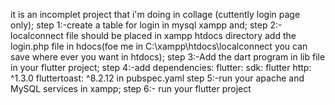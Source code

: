  it is an incomplet project that i'm doing in collage (cuttently login page only);
step 1:-create a table for login in mysql xampp and;
step 2:-localconnect file should be placed in xampp htdocs directory add the login.php file in hdocs(foe me in C:\xampp\htdocs\localconnect you can save where ever you want in htdocs);
step 3:-Add the dart program in lib file in your flutter project;
step 4:-add dependencies:
  flutter:
    sdk: flutter
  http: ^1.3.0
  fluttertoast: ^8.2.12 
  in pubspec.yaml
step 5:-run your apache and MySQL services in xampp;
step 6:- run your flutter project

